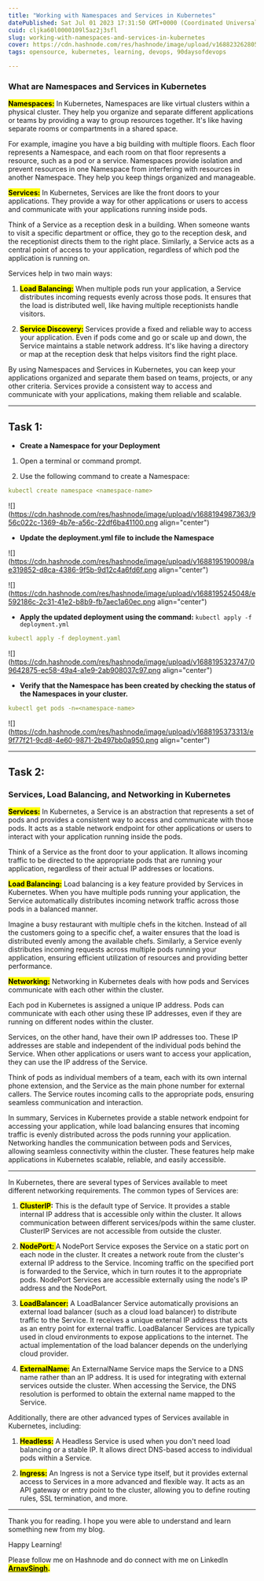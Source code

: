 ```yaml
---
title: "Working with Namespaces and Services in Kubernetes"
datePublished: Sat Jul 01 2023 17:31:50 GMT+0000 (Coordinated Universal Time)
cuid: cljka60l0000109l5az2j3sfl
slug: working-with-namespaces-and-services-in-kubernetes
cover: https://cdn.hashnode.com/res/hashnode/image/upload/v1688232628057/7a66e9d2-e952-4350-88a6-1954656d264a.png
tags: opensource, kubernetes, learning, devops, 90daysofdevops

---
```


### **What are Namespaces and Services in Kubernetes**

**<mark>Namespaces:</mark>** In Kubernetes, Namespaces are like virtual clusters within a physical cluster. They help you organize and separate different applications or teams by providing a way to group resources together. It's like having separate rooms or compartments in a shared space.

For example, imagine you have a big building with multiple floors. Each floor represents a Namespace, and each room on that floor represents a resource, such as a pod or a service. Namespaces provide isolation and prevent resources in one Namespace from interfering with resources in another Namespace. They help you keep things organized and manageable.

**<mark>Services:</mark>** In Kubernetes, Services are like the front doors to your applications. They provide a way for other applications or users to access and communicate with your applications running inside pods.

Think of a Service as a reception desk in a building. When someone wants to visit a specific department or office, they go to the reception desk, and the receptionist directs them to the right place. Similarly, a Service acts as a central point of access to your application, regardless of which pod the application is running on.

Services help in two main ways:

1. **<mark>Load Balancing:</mark>** When multiple pods run your application, a Service distributes incoming requests evenly across those pods. It ensures that the load is distributed well, like having multiple receptionists handle visitors.
    
2. **<mark>Service Discovery:</mark>** Services provide a fixed and reliable way to access your application. Even if pods come and go or scale up and down, the Service maintains a stable network address. It's like having a directory or map at the reception desk that helps visitors find the right place.
    

By using Namespaces and Services in Kubernetes, you can keep your applications organized and separate them based on teams, projects, or any other criteria. Services provide a consistent way to access and communicate with your applications, making them reliable and scalable.

---

## Task 1:

* **Create a Namespace for your Deployment**
    

1. Open a terminal or command prompt.
    
2. Use the following command to create a Namespace:
    

```yaml
kubectl create namespace <namespace-name>
```

![](https://cdn.hashnode.com/res/hashnode/image/upload/v1688194987363/956c022c-1369-4b7e-a56c-22df6ba41100.png align="center")

* **Update the deployment.yml file to include the Namespace**
    

![](https://cdn.hashnode.com/res/hashnode/image/upload/v1688195190098/ae319852-d8ca-4386-9f5b-9d12c4a6fd6f.png align="center")

![](https://cdn.hashnode.com/res/hashnode/image/upload/v1688195245048/e592186c-2c31-41e2-b8b9-fb7aec1a60ec.png align="center")

* **Apply the updated deployment using the command:** `kubectl apply -f deployment.yml`
    

```yaml
kubectl apply -f deployment.yaml
```

![](https://cdn.hashnode.com/res/hashnode/image/upload/v1688195323747/09642875-ec58-49a4-a1e9-2ab908037c97.png align="center")

* **Verify that the Namespace has been created by checking the status of the Namespaces in your cluster.**
    

```yaml
kubectl get pods -n=<namespace-name>
```

![](https://cdn.hashnode.com/res/hashnode/image/upload/v1688195373313/e9f77f21-9cd8-4e60-9871-2b497bb0a950.png align="center")

---

## Task 2:

### **Services, Load Balancing, and Networking in Kubernetes**

**<mark>Services:</mark>** In Kubernetes, a Service is an abstraction that represents a set of pods and provides a consistent way to access and communicate with those pods. It acts as a stable network endpoint for other applications or users to interact with your application running inside the pods.

Think of a Service as the front door to your application. It allows incoming traffic to be directed to the appropriate pods that are running your application, regardless of their actual IP addresses or locations.

**<mark>Load Balancing:</mark>** Load balancing is a key feature provided by Services in Kubernetes. When you have multiple pods running your application, the Service automatically distributes incoming network traffic across those pods in a balanced manner.

Imagine a busy restaurant with multiple chefs in the kitchen. Instead of all the customers going to a specific chef, a waiter ensures that the load is distributed evenly among the available chefs. Similarly, a Service evenly distributes incoming requests across multiple pods running your application, ensuring efficient utilization of resources and providing better performance.

**<mark>Networking:</mark>** Networking in Kubernetes deals with how pods and Services communicate with each other within the cluster.

Each pod in Kubernetes is assigned a unique IP address. Pods can communicate with each other using these IP addresses, even if they are running on different nodes within the cluster.

Services, on the other hand, have their own IP addresses too. These IP addresses are stable and independent of the individual pods behind the Service. When other applications or users want to access your application, they can use the IP address of the Service.

Think of pods as individual members of a team, each with its own internal phone extension, and the Service as the main phone number for external callers. The Service routes incoming calls to the appropriate pods, ensuring seamless communication and interaction.

In summary, Services in Kubernetes provide a stable network endpoint for accessing your application, while load balancing ensures that incoming traffic is evenly distributed across the pods running your application. Networking handles the communication between pods and Services, allowing seamless connectivity within the cluster. These features help make applications in Kubernetes scalable, reliable, and easily accessible.

---

In Kubernetes, there are several types of Services available to meet different networking requirements. The common types of Services are:

1. **<mark>ClusterIP</mark>:** This is the default type of Service. It provides a stable internal IP address that is accessible only within the cluster. It allows communication between different services/pods within the same cluster. ClusterIP Services are not accessible from outside the cluster.
    
2. **<mark>NodePort: </mark>** A NodePort Service exposes the Service on a static port on each node in the cluster. It creates a network route from the cluster's external IP address to the Service. Incoming traffic on the specified port is forwarded to the Service, which in turn routes it to the appropriate pods. NodePort Services are accessible externally using the node's IP address and the NodePort.
    
3. **<mark>LoadBalancer:</mark>** A LoadBalancer Service automatically provisions an external load balancer (such as a cloud load balancer) to distribute traffic to the Service. It receives a unique external IP address that acts as an entry point for external traffic. LoadBalancer Services are typically used in cloud environments to expose applications to the internet. The actual implementation of the load balancer depends on the underlying cloud provider.
    
4. **<mark>ExternalName:</mark>** An ExternalName Service maps the Service to a DNS name rather than an IP address. It is used for integrating with external services outside the cluster. When accessing the Service, the DNS resolution is performed to obtain the external name mapped to the Service.
    

Additionally, there are other advanced types of Services available in Kubernetes, including:

1. **<mark>Headless:</mark>** A Headless Service is used when you don't need load balancing or a stable IP. It allows direct DNS-based access to individual pods within a Service.
    
2. **<mark>Ingress:</mark>** An Ingress is not a Service type itself, but it provides external access to Services in a more advanced and flexible way. It acts as an API gateway or entry point to the cluster, allowing you to define routing rules, SSL termination, and more.
    

---

Thank you for reading. I hope you were able to understand and learn something new from my blog.

Happy Learning!

Please follow me on Hashnode and do connect with me on LinkedIn [**<mark>ArnavSingh</mark>**](https://www.linkedin.com/in/arnav-singh-6897b7226/)**<mark>.</mark>**